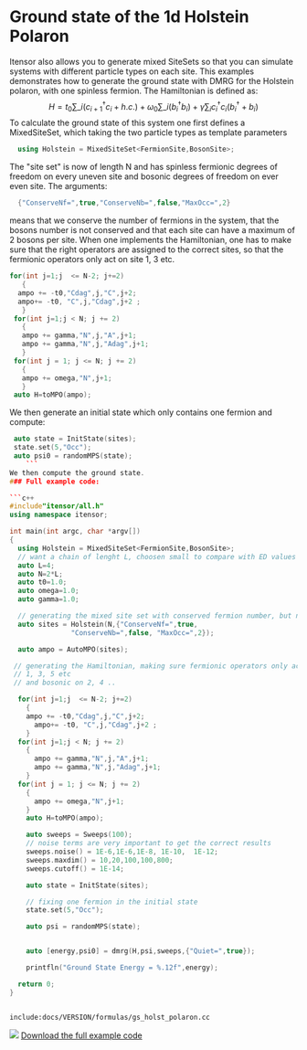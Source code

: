 # Ground state of the 1d Holstein Polaron
Itensor also allows you to generate mixed SiteSets so that you can simulate systems with different particle types on each site. This examples demonstrates how to generate the ground state with DMRG for the Holstein polaron, with one spinless fermion. The Hamiltonian is defined as:
$$
H = t_0 \sum\_i (c^{\dagger}_{i+1}c_{i} + h.c.) + \omega_0 \sum\_i (b^{\dagger}_i b_i) + \gamma \sum_i c^{\dagger}_i c_i (b^{\dagger}_i + b_i)
$$
To calculate the ground state of this system one first defines a MixedSiteSet, which taking the two particle types as template parameters
```c++
  using Holstein = MixedSiteSet<FermionSite,BosonSite>;
```
The "site set" is now of length N and has spinless fermionic degrees of freedom on every uneven site and bosonic degrees of freedom on ever even site. The arguments:
```c++
  {"ConserveNf=",true,"ConserveNb=",false,"MaxOcc=",2}
```
means that we conserve the number of fermions in the system, that the bosons number is not conserved and that each site can have a maximum of 2 bosons per site.
When one implements the Hamiltonian, one has to make sure that the right operators are assigned to the correct sites, so that the fermionic operators only act on site 1, 3 etc.
```c++
for(int j=1;j  <= N-2; j+=2)
   {
  ampo += -t0,"Cdag",j,"C",j+2;
  ampo+= -t0, "C",j,"Cdag",j+2 ;
   }
 for(int j=1;j < N; j += 2)
   {
   ampo += gamma,"N",j,"A",j+1;
   ampo += gamma,"N",j,"Adag",j+1;
   }
 for(int j = 1; j <= N; j += 2)
   {
   ampo += omega,"N",j+1;
   }
 auto H=toMPO(ampo);
```
We then generate an initial state which only contains one fermion and compute:
```c++
 auto state = InitState(sites);
 state.set(5,"Occ");
 auto psi0 = randomMPS(state);
    ```
We then compute the ground state.
### Full example code:

```c++
#include"itensor/all.h"
using namespace itensor;

int main(int argc, char *argv[])
{
  using Holstein = MixedSiteSet<FermionSite,BosonSite>;
  // want a chain of lenght L, choosen small to compare with ED values
  auto L=4;
  auto N=2*L;
  auto t0=1.0;
  auto omega=1.0;
  auto gamma=1.0;

  // generating the mixed site set with conserved fermion number, but not bosons
  auto sites = Holstein(N,{"ConserveNf=",true,
			   "ConserveNb=",false, "MaxOcc=",2});

  auto ampo = AutoMPO(sites);

 // generating the Hamiltonian, making sure fermionic operators only act on site
 // 1, 3, 5 etc
 // and bosonic on 2, 4 ..

  for(int j=1;j  <= N-2; j+=2)
    {
    ampo += -t0,"Cdag",j,"C",j+2;
	  ampo+= -t0, "C",j,"Cdag",j+2 ;
    }
  for(int j=1;j < N; j += 2)
    {
	  ampo += gamma,"N",j,"A",j+1;
	  ampo += gamma,"N",j,"Adag",j+1;
    }
  for(int j = 1; j <= N; j += 2)
    {
	  ampo += omega,"N",j+1;
    }
    auto H=toMPO(ampo);

    auto sweeps = Sweeps(100);
    // noise terms are very important to get the correct results
    sweeps.noise() = 1E-6,1E-6,1E-8, 1E-10,  1E-12;
    sweeps.maxdim() = 10,20,100,100,800;
    sweeps.cutoff() = 1E-14;

    auto state = InitState(sites);

    // fixing one fermion in the initial state
    state.set(5,"Occ");

    auto psi = randomMPS(state);


    auto [energy,psi0] = dmrg(H,psi,sweeps,{"Quiet=",true});

    printfln("Ground State Energy = %.12f",energy);

  return 0;
}



```


    include:docs/VERSION/formulas/gs_holst_polaron.cc

<img class="icon" src="docs/VERSION/install.png"/>&nbsp;<a href="docs/VERSION/formulas/gs_holst_polaron.cc">Download the full example code</a>
